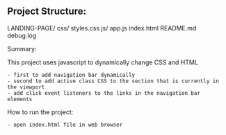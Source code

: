 Project Structure:
------------------

LANDING-PAGE/
    css/
        styles.css
    js/
        app.js
    index.html
    README.md
    debug.log

Summary:

This project uses javascript to dynamically change CSS and HTML

    - first to add navigation bar dynamically 
    - second to add active class CSS to the section that is currently in the viewport
    - add click event listeners to the links in the navigation bar elements 

How to run the project:

    - open index.html file in web browser

